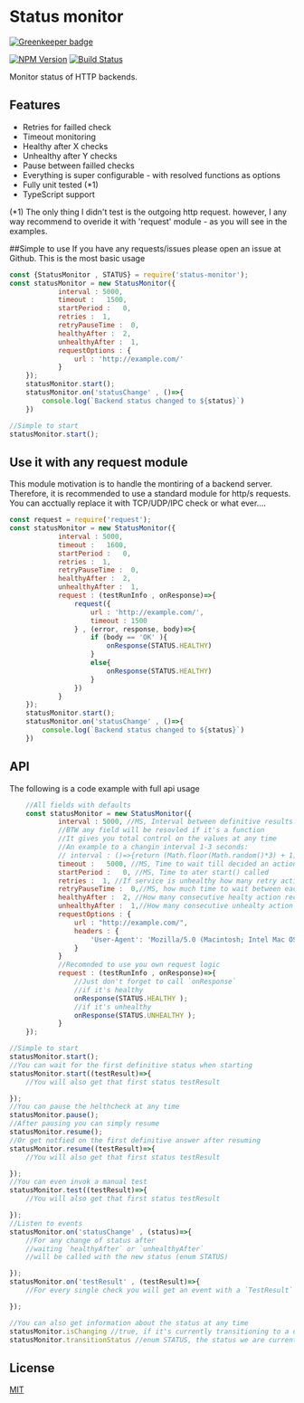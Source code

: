 # Status monitor

[![Greenkeeper badge](https://badges.greenkeeper.io/hisco/status-monitor.svg)](https://greenkeeper.io/)

[![NPM Version][npm-image]][npm-url]
[![Build Status][travis-image]][travis-url]

Monitor status of HTTP backends.

## Features
  * Retries for failled check
  * Timeout monitoring
  * Healthy after X checks
  * Unhealthy after Y checks
  * Pause between failled checks
  * Everything is super configurable - with resolved functions as options
  * Fully unit tested (*1)
  * TypeScript support

(*1) The only thing I didn't test is the outgoing http request. however, I any way recommend to overide it with 'request' module - as you will see in the examples.

##Simple to use
If you have any requests/issues please open an issue at Github.
This is the most basic usage
```js
const {StatusMonitor , STATUS} = require('status-monitor');
const statusMonitor = new StatusMonitor({
            interval : 5000,
            timeout :   1500, 
            startPeriod :   0, 
            retries :  1, 
            retryPauseTime :  0,
            healthyAfter :  2, 
            unhealthyAfter :  1,
            requestOptions : {
                url : 'http://example.com/'
            }
    });
    statusMonitor.start();
    statusMonitor.on('statusChange' , ()=>{
        console.log(`Backend status changed to ${status}`)
    })

//Simple to start
statusMonitor.start();
```

## Use it with any request module
This module motivation is to handle the montiring of a backend server.
Therefore, it is recommended to use a standard module for http/s requests.
You can acctually replace it with TCP/UDP/IPC check or what ever....
```js
const request = require('request');
const statusMonitor = new StatusMonitor({
            interval : 5000,
            timeout :   1600, 
            startPeriod :   0, 
            retries :  1, 
            retryPauseTime :  0,
            healthyAfter :  2, 
            unhealthyAfter :  1,
            request : (testRunInfo , onResponse)=>{
                request({
                    url : 'http://example.com/',
                    timeout : 1500
                } , (error, response, body)=>{
                    if (body == 'OK' ){
                        onResponse(STATUS.HEALTHY)
                    }
                    else{
                        onResponse(STATUS.HEALTHY)
                    }
                })
            }
    });
    statusMonitor.start();
    statusMonitor.on('statusChange' , ()=>{
        console.log(`Backend status changed to ${status}`)
    })

```
## API
The following is a code example with full api usage
```js
    //All fields with defaults
    const statusMonitor = new StatusMonitor({
            interval : 5000, //MS, Interval between definitive results
            //BTW any field will be resovled if it's a function
            //It gives you total control on the values at any time
            //An example to a changin interval 1-3 seconds:
            // interval : ()=>{return (Math.floor(Math.random()*3) + 1)*1000},
            timeout :   5000, //MS, Time to wait till decided an action will be dicarded due to a timeout
            startPeriod :   0, //MS, Time to ater start() called
            retries :  1, //If service is unhealthy how many retry action to preform till definitive test result.
            retryPauseTime :  0,//MS, how much time to wait between each retry
            healthyAfter :  2, //How many consecutive healty action recorded before deciding the status is healty
            unhealthyAfter :  1,//How many consecutive unhealty action recorded before deciding the status is unhealty
            requestOptions : {
                url : "http://example.com/",
                headers : {
                    'User-Agent': 'Mozilla/5.0 (Macintosh; Intel Mac OS X 10_12_2) AppleWebKit/537.36 (KHTML, like Gecko) Chrome/66.0.3359.139 Safari/537.36'
                }
            }
            //Recomnded to use you own request logic
            request : (testRunInfo , onResponse)=>{
                //Just don't forget to call `onResponse`
                //if it's healthy
                onResponse(STATUS.HEALTHY );
                //if it's unhealthy
                onResponse(STATUS.UNHEALTHY ); 
            }
    });

//Simple to start
statusMonitor.start();
//You can wait for the first definitive status when starting
statusMonitor.start((testResult)=>{
    //You will also get that first status testResult

});
//You can pause the helthcheck at any time
statusMonitor.pause();
//After pausing you can simply resume
statusMonitor.resume();
//Or get notfied on the first definitive answer after resuming
statusMonitor.resume((testResult)=>{
    //You will also get that first status testResult

});
//You can even invok a manual test
statusMonitor.test((testResult)=>{
    //You will also get that first status testResult

});
//Listen to events
statusMonitor.on('statusChange' , (status)=>{
    //For any change of status after 
    //waiting `healthyAfter` or `unhealthyAfter`
    //will be called with the new status (enum STATUS)

});
statusMonitor.on('testResult' , (testResult)=>{
    //For every single check you will get an event with a `TestResult`

});

//You can also get information about the status at any time
statusMonitor.isChanging //true, if it's currently transitioning to a different status
statusMonitor.transitionStatus //enum STATUS, the status we are currently transitioning to.
```

## License

  [MIT](LICENSE)

[npm-image]: https://img.shields.io/npm/v/status-monitor.svg
[npm-url]: https://npmjs.org/package/status-monitor
[travis-image]: https://img.shields.io/travis/hisco/status-monitor/master.svg?style=flat-square
[travis-url]: https://travis-ci.org/hisco/status-monitor







